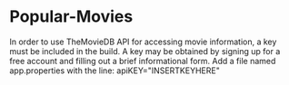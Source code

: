 # Popular-Movies

In order to use TheMovieDB API for accessing movie information, a key must be included
in the build.  A key may be obtained by signing up for a free account and filling out a
brief informational form.
Add a file named app.properties with the line:
apiKEY="INSERTKEYHERE"